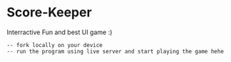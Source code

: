 # Score-Keeper
Interractive Fun and best UI game :)

```
-- fork locally on your device
-- run the program using live server and start playing the game hehe
```
